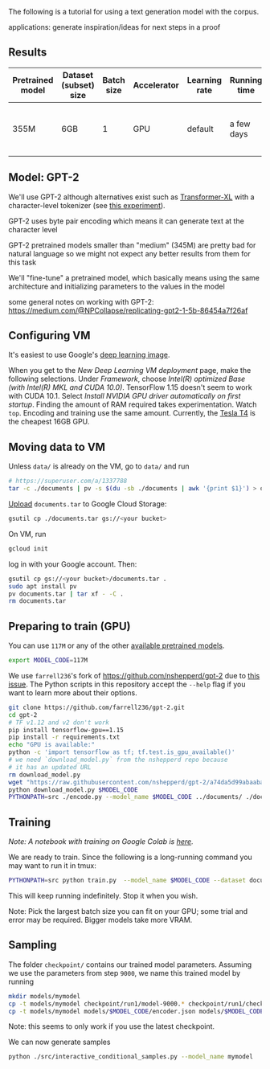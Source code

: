 <!--
* size of pretrained model
* GPT-2 vs transformer xl
* optimizer
* learning rate
-->
<!--
encoding got to about half of 1.7GB train.txt with 24GB of RAM,
48GB was plenty.
for 10GB dataset peak memory during encoding was 29GB, took 3.5hrs.
training required same memory.
for 117M, we can have a batch size of 3 on T4.
-->

The following is a tutorial for using a text generation model with the corpus.

applications: generate inspiration/ideas for next steps in a proof

## Results

| Pretrained model  | Dataset (subset) size | Batch size | Accelerator | Learning rate | Running time | Validation loss | Sampling temperature | Output |
| ------------- | ------------- | ------------- | ------------- | ------------- | ------------- | ------------- | ------------- | ------------- |
| 355M  | 6GB  | 1 | GPU | default | a few days | 1.35 | 1 | Some coherence but practically useless |


## Model: GPT-2

We'll use GPT-2 although alternatives exist such as
[Transformer-XL](https://github.com/kimiyoung/transformer-xl) with a
character-level tokenizer (see
[this experiment](https://arxiv.org/abs/1912.01982)).

GPT-2 uses byte pair encoding which means it can generate text at the
character level

GPT-2 pretrained models smaller than "medium" (345M) are pretty bad for natural
language so we might not expect any better results from them for this task

We'll "fine-tune" a pretrained model, which basically means using the same
architecture and initializing parameters to the values in the model

some general notes on working with GPT-2:
https://medium.com/@NPCollapse/replicating-gpt2-1-5b-86454a7f26af

## Configuring VM

<!--If you're a researcher, see [TensorFlow Research Cloud](https://www.tensorflow.org/tfrc)
to apply for free TPU credits.
You may still want to experiment with a GPU first.-->

It's easiest to use Google's
[deep learning image](https://console.cloud.google.com/marketplace/details/click-to-deploy-images/deeplearning?_ga=2.41035681.2087968058.1597093079-761847582.1591646209).

When you get to the _New Deep Learning VM deployment_ page, make the
following selections.
Under _Framework_, choose _Intel(R) optimized Base (with Intel(R) MKL and
CUDA 10.0)_.
TensorFlow 1.15 doesn't seem to work with CUDA 10.1.
Select _Install NVIDIA GPU driver automatically on first startup_.
Finding the amount of RAM required takes experimentation. Watch `top`. Encoding
and training use the same amount.
Currently, the [Tesla T4](https://cloud.google.com/compute/gpus-pricing) is the
cheapest 16GB GPU.

## Moving data to VM

Unless `data/` is already on the VM, go to `data/` and run
```bash
# https://superuser.com/a/1337788
tar -c ./documents | pv -s $(du -sb ./documents | awk '{print $1}') > documents.tar
```
[Upload](https://cloud.google.com/storage/docs/gsutil_install)
`documents.tar` to Google Cloud Storage:
```bash
gsutil cp ./documents.tar gs://<your bucket>
```
On VM, run
```bash
gcloud init
```
log in with your Google account.
Then:
```bash
gsutil cp gs://<your bucket>/documents.tar .
sudo apt install pv
pv documents.tar | tar xf - -C .
rm documents.tar
```

## Preparing to train (GPU)

You can use `117M` or any of the other [available pretrained
models](https://github.com/openai/gpt-2/issues/209#issuecomment-554246634).
```bash
export MODEL_CODE=117M
```
We use `farrell236`'s fork of
https://github.com/nshepperd/gpt-2
due to [this issue](https://github.com/nshepperd/gpt-2/issues/33).
The Python scripts in this repository accept the `--help` flag if you want
to learn more about their options.
```bash
git clone https://github.com/farrell236/gpt-2.git
cd gpt-2
# TF v1.12 and v2 don't work
pip install tensorflow-gpu==1.15
pip install -r requirements.txt
echo "GPU is available:"
python -c 'import tensorflow as tf; tf.test.is_gpu_available()'
# we need `download_model.py` from the nshepperd repo because
# it has an updated URL
rm download_model.py
wget "https://raw.githubusercontent.com/nshepperd/gpt-2/a74da5d99abaaba920de8131d64da2862a8f213b/download_model.py"
python download_model.py $MODEL_CODE
PYTHONPATH=src ./encode.py --model_name $MODEL_CODE ../documents/ ./documents.npz
```

## Training

_Note: A notebook with training on Google Colab is [here](https://colab.research.google.com/drive/1jc1L04RTfEjscTPtI46vd0OpBJpzw5Od?usp=sharing)._

We are ready to train.
Since the following is a long-running command you may want to run it in tmux:
```bash
PYTHONPATH=src python train.py  --model_name $MODEL_CODE --dataset documents.npz --batch_size 3 --save_every 50 --sample_every 20 --sample_num 1 --sample_length 128 --val_every 100
```

This will keep running indefinitely. Stop it when you wish.

Note: Pick the largest batch size you can fit on your GPU;
some trial and error may be required.
Bigger models take more VRAM.


## Sampling

The folder `checkpoint/` contains our trained model parameters.
Assuming we use the parameters from step `9000`, we name this trained model
by running
```bash
mkdir models/mymodel
cp -t models/mymodel checkpoint/run1/model-9000.* checkpoint/run1/checkpoint
cp -t models/mymodel models/$MODEL_CODE/encoder.json models/$MODEL_CODE/hparams.json models/$MODEL_CODE/vocab.bpe
```
Note: this seems to only work if you use the latest checkpoint.

We can now generate samples
```bash
python ./src/interactive_conditional_samples.py --model_name mymodel
```

<!--
## TPU usage

See Shawn Presser's TPU version
* https://github.com/shawwn/gpt-2
* https://colab.research.google.com/drive/1BXry0kcm869-RVHHiY6NZmY9uBzbkf1Q

For TPUs "The rule of thumb is to use batches of 128 elements per
core (ex: batch size of 128*8=1024 for a TPU with 8 cores)."

create TPU node and VM in the same region, set `TPU_NAME` environment variable in VM, set "Cloud API access scopes" to 
"Allow full access to all Cloud APIs" in VM

use the `.npz` file generated with the GPU section. install the `requirements.txt` file from `farrell236` too.
the one in `shawwn` installs tensorflow 2 and is unnecessary unless you use the optimizer `ada`.
use `models` folder from the GPU section and install tensorflow(-gpu?) 1.15.
-->
